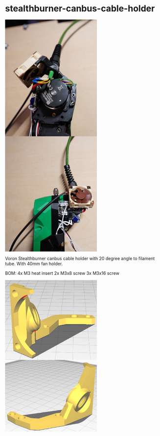 # stealthburner-canbus-cable-holder

<img src='Images/DSC09993.JPG' align="left" width='300'>
<img src='Images/DSC09991.JPG' align="middle" width='300'> 

Voron Stealthburner canbus cable holder with 20 degree angle to filament tube. With 40mm fan holder.

BOM:
4x M3 heat insert
2x M3x8 screw
3x M3x16 screw

<img src='Images/3.png' align="left" width='300'>
<img src='Images/2.png' align="middle" width='300'>
